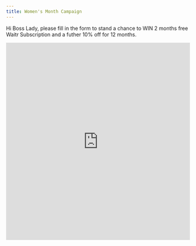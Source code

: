 ```yaml
---
title: Women's Month Campaign
---
```

Hi Boss Lady, please fill in the form to stand a chance to WIN 2 months free Waitr Subscription and a futher 10% off for 12 months. 

<iframe
    id="JotFormIFrame-202232773780050"
    title="Form"
    onload="window.parent.scrollTo(0,0)"
    allowtransparency="true"
    allowfullscreen="false"
    allow="geolocation; microphone; camera"
    src="https://form.jotform.com/202232773780050"
    frameborder="0"
    style="
    min-width: 100%;
    height:539px;
    border:none;"
    scrolling="no"
>
</iframe>